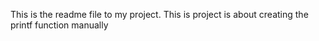 This is the readme file to my project. This is project is about creating the printf function manually
